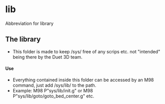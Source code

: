 # lib
Abbreviation for library
## The library
- This folder is made to keep /sys/ free of any scrips etc. not "intended" being there by the Duet 3D team.

#### Use
- Everything contained inside this folder can be accessed by an M98 command, just add /sys/lib/ to the path.
- Example: M98 P"sys/lib/init.g" or M98 P"sys/lib/goto/goto_bed_center.g" etc.